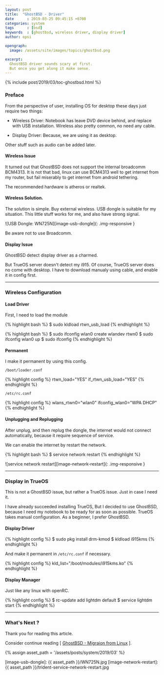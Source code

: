 ```yaml
---
layout: post
title:  "GhostBSD - Driver"
date      : 2019-03-25 09:45:15 +0700
categories: system
tags      : [bsd]
keywords  : [ghostbsd, wireless driver, display driver]
author: epsi

opengraph:
  image: /assets/site/images/topics/ghostbsd.png

excerpt:
  GhostBSD driver sounds scary at first.
  But once you get along it make sense.
---
```


{% include post/2019/03/toc-ghostbsd.html %}

### Preface

From the perspective of user,
installing OS for desktop these days just require two things:

* Wireless Driver:
  Notebook has leave DVD device behind, and replace with USB installation.
  Wireless also pretty common, no need any cable.

* Display Driver:
  Because, we are using it as desktop.

Other stuff such as audio can be added later.

#### Wireless Issue

It turned out that GhostBSD does not support the internal broadcomm BCM4313.
It is not that bad, linux can use BCM4313 well to get internet from my router,
but fail miserably to get internet from android tethering.

The recommended hardware is atheros or realtek.

#### Wireless Solution.

The solution is simple.
Buy external wireless.
USB dongle is suitable for my situation.
This little stuff works for me, and also have strong signal.

![USB Dongle: WN725N][image-usb-dongle]{: .img-responsive }

Be aware not to use Broadcomm.

#### Display Issue

GhostBSD detect display driver as a charmed.

But TrueOS server doesn't detect my i915.
Of course, TrueOS server does no come with desktop.
I have to download manualy using cable,
and enable it in config first.

-- -- --

### Wireless Configuration

#### Load Driver

First, I need to load the module

{% highlight bash %}
$ sudo kldload rtwn_usb_load
{% endhighlight %}

{% highlight bash %}
$ sudo ifconfig wlan0 create wlandev rtwn0
$ sudo ifconfig wlan0 up
$ sudo ifconfig
{% endhighlight %}

#### Permanent

I make it permanent by using this config.

`/boot/loader.conf`

{% highlight config %}
rtwn_load="YES"
if_rtwn_usb_load="YES"
{% endhighlight %}

`/etc/rc.conf`

{% highlight config %}
wlans_rtwn0="wlan0"
ifconfig_wlan0="WPA DHCP"
{% endhighlight %}

#### Unplugging and Replugging

After unplug, and then replug the dongle,
the internet would not connect automatically,
because it require sequence of service.

We can enable the internet by restart the network.

{% highlight bash %}
$ service network restart
{% endhighlight %}

![service network restart][image-network-restart]{: .img-responsive }

-- -- --

### Display in TrueOS

This is not a GhostBSD issue,
but rather a TrueOS issue.
Just in case I need it.

I have already succeeded installing TrueOS,
But I decided to use GhostBSD,
because I need my notebook to be ready for as soon as possible.
TrueOS takes manual configuration.
As a beginner, I prefer GhostBSD.

#### Display Driver

{% highlight config %}
$ sudo pkg install drm-kmod
$ kldload i915kms
{% endhighlight %}

And make it permanent in `/etc/rc.conf` if necessary.

{% highlight config %}
kld_list="/boot/modules/i915kms.ko"
{% endhighlight %}

#### Display Manager

Just like any linux with openRC.

{% highlight config %}
$ rc-update add lightdm default
$ service lightdm start
{% endhighlight %}

-- -- --

### What's Next ?

Thank you for reading this article.

Consider continue reading [ [GhostBSD - Migraion from Linux][local-part-config] ].

[//]: <> ( -- -- -- links below -- -- -- )

{% assign asset_path = '/assets/posts/system/2019/03' %}

[local-part-config]:       /system/2019/03/30/ghostbsd-migration.html

[image-usb-dongle]:         {{ asset_path }}/WN725N.jpg
[image-network-restart]:    {{ asset_path }}/trident-service-network-restart.jpg
